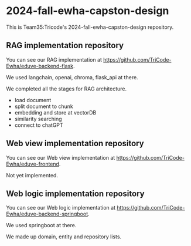 # 2024-fall-ewha-capston-design
This is Team35:Tricode's 2024-fall-ewha-capston-design repository.

## RAG implementation repository
You can see our RAG implementation at https://github.com/TriCode-Ewha/eduve-backend-flask.

We used langchain, openai, chroma, flask_api at there.

We completed all the stages for RAG architecture.

- load document
- split document to chunk
- embedding and store at vectorDB
- similarity searching
- connect to chatGPT

## Web view implementation repository
You can see our Web view implementation at https://github.com/TriCode-Ewha/eduve-frontend.

Not yet implemented.


## Web logic implementation repository
You can see our Web logic implementation at https://github.com/TriCode-Ewha/eduve-backend-springboot.

We used springboot at there.

We made up domain, entity and repository lists.
